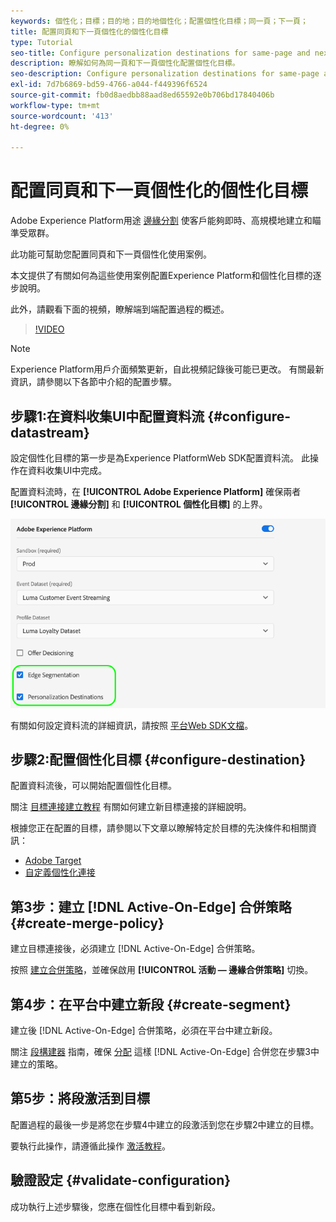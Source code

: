 ```yaml
---
keywords: 個性化；目標；目的地；目的地個性化；配置個性化目標；同一頁；下一頁；
title: 配置同頁和下一頁個性化的個性化目標
type: Tutorial
seo-title: Configure personalization destinations for same-page and next-page personalization.
description: 瞭解如何為同一頁和下一頁個性化配置個性化目標。
seo-description: Configure personalization destinations for same-page and next-page personalization.
exl-id: 7d7b6869-bd59-4766-a044-f449396f6524
source-git-commit: fb0d8aedbb88aad8ed65592e0b706bd17840406b
workflow-type: tm+mt
source-wordcount: '413'
ht-degree: 0%

---
```


# 配置同頁和下一頁個性化的個性化目標

Adobe Experience Platform用途 [邊緣分割](../../segmentation/ui/edge-segmentation.md) 使客戶能夠即時、高規模地建立和瞄準受眾群。

此功能可幫助您配置同頁和下一頁個性化使用案例。

本文提供了有關如何為這些使用案例配置Experience Platform和個性化目標的逐步說明。

此外，請觀看下面的視頻，瞭解端到端配置過程的概述。

>[!VIDEO](https://video.tv.adobe.com/v/340091/)

>[!NOTE]
>
>Experience Platform用戶介面頻繁更新，自此視頻記錄後可能已更改。 有關最新資訊，請參閱以下各節中介紹的配置步驟。

## 步驟1:在資料收集UI中配置資料流 {#configure-datastream}

設定個性化目標的第一步是為Experience PlatformWeb SDK配置資料流。 此操作在資料收集UI中完成。

配置資料流時，在 **[!UICONTROL Adobe Experience Platform]** 確保兩者 **[!UICONTROL 邊緣分割]** 和 **[!UICONTROL 個性化目標]** 的上界。

![資料流配置](../assets/ui/configure-personalization-destinations/datastream-config.png)

有關如何設定資料流的詳細資訊，請按照 [平台Web SDK文檔](../../edge/datastreams/overview.md)。

## 步驟2:配置個性化目標 {#configure-destination}

配置資料流後，可以開始配置個性化目標。

關注 [目標連接建立教程](../ui/connect-destination.md) 有關如何建立新目標連接的詳細說明。

根據您正在配置的目標，請參閱以下文章以瞭解特定於目標的先決條件和相關資訊：

* [Adobe Target](../catalog/personalization/adobe-target-connection.md)
* [自定義個性化連接](../catalog/personalization/custom-personalization.md)

## 第3步：建立 [!DNL Active-On-Edge] 合併策略 {#create-merge-policy}

建立目標連接後，必須建立 [!DNL Active-On-Edge] 合併策略。

按照 [建立合併策略](../../profile/merge-policies/ui-guide.md#create-a-merge-policy)，並確保啟用 **[!UICONTROL 活動 — 邊緣合併策略]** 切換。

## 第4步：在平台中建立新段 {#create-segment}

建立後 [!DNL Active-On-Edge] 合併策略，必須在平台中建立新段。

關注 [段構建器](../../segmentation/ui/segment-builder.md) 指南，確保 [分配](../../segmentation/ui/segment-builder.md#merge-policies) 這樣 [!DNL Active-On-Edge] 合併您在步驟3中建立的策略。

## 第5步：將段激活到目標

配置過程的最後一步是將您在步驟4中建立的段激活到您在步驟2中建立的目標。

要執行此操作，請遵循此操作 [激活教程](../ui/activate-profile-request-destinations.md)。

## 驗證設定 {#validate-configuration}

成功執行上述步驟後，您應在個性化目標中看到新段。
